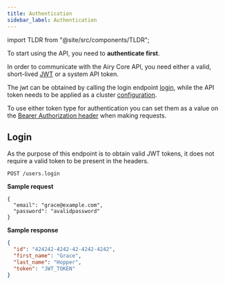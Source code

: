 ```yaml
---
title: Authentication
sidebar_label: Authentication
---
```


import TLDR from "@site/src/components/TLDR";

<TLDR>

To start using the API, you need to **authenticate first**.

</TLDR>

In order to communicate with the Airy Core API, you need either a valid, short-lived
[JWT](https://jwt.io/) or a system API token.

The jwt can be obtained by calling the login endpoint [login](#login), while the API token needs to be
applied as a cluster [configuration](getting-started/installation/configuration.md).

To use either token type for authentication you can set them as a value on the [Bearer Authorization header](https://tools.ietf.org/html/rfc6750#section-2.1) when making requests.

## Login

As the purpose of this endpoint is to obtain valid JWT tokens, it
does not require a valid token to be present in the headers.

`POST /users.login`

**Sample request**

```json5
{
  "email": "grace@example.com",
  "password": "avalidpassword"
}
```

**Sample response**

```json
{
  "id": "424242-4242-42-4242-4242",
  "first_name": "Grace",
  "last_name": "Hopper",
  "token": "JWT_TOKEN"
}
```
